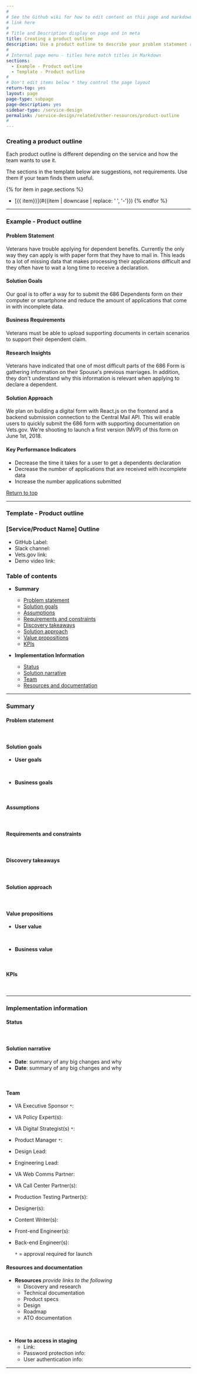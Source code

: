 ```yaml
---
#
# See the Github wiki for how to edit content on this page and markdown styles you can use:
# link here
#
# Title and Description display on page and in meta
title: Creating a product outline
description: Use a product outline to describe your problem statement and hypotheses and keep track of how your service evolves after the discovery phase.
#
# Internal page menu - titles here match titles in Markdown
sections:
  - Example - Product outline
  - Template - Product outline
#
# Don't edit items below * they control the page layout
return-top: yes
layout: page
page-type: subpage
page-description: yes
sidebar-type: /service-design
permalink: /service-design/related/other-resources/product-outline
#
---
```


### Creating a product outline

Each product outline is different depending on the service and how the team wants to use it.

The sections in the template below are suggestions, not requirements. Use them if your team finds them useful.

{% for item in page.sections %}
* [{{ item}}](#{{item | downcase | replace: ' ', '-'}})
{% endfor %}

<hr>

### Example - Product outline

#### Problem Statement
 Veterans have trouble applying for dependent benefits. Currently the only way they can apply is with paper form that they have to mail in. This leads to a lot of missing data that makes processing their applications difficult and they often have to wait a long time to receive a declaration.

#### Solution Goals
Our goal is to offer a way for to submit the 686 Dependents form on their computer or smartphone and reduce the amount of applications that come in with incomplete data.

#### Business Requirements
Veterans must be able to upload supporting documents in certain scenarios to support their dependent claim.

#### Research Insights
Veterans have indicated that one of most difficult parts of the 686 Form is gathering information on their Spouse's previous marriages. In addition, they don't understand why this information is relevant when applying to declare a dependent.

#### Solution Approach
We plan on building a digital form with React.js on the frontend and a backend submission connection to the Central Mail API. This will enable users to quickly submit the 686 form with supporting documentation on Vets.gov. We're shooting to launch a first version (MVP) of this form on June 1st, 2018.

#### Key Performance Indicators
- Decrease the time it takes for a user to get a dependents declaration
- Decrease the number of applications that are received with incomplete data
- Increase the number applications submitted

<a href="#">Return to top</a>

<hr>


### Template - Product outline


### [Service/Product Name] Outline
* GitHub Label:
* Slack channel:
* Vets.gov link:
* Demo video link:

### Table of contents

* **Summary**
  * [Problem statement](#user-problem-statement)
  * [Solution goals](#solution-goals)
  * [Assumptions](#assumptions)
  * [Requirements and constraints](#requirements-and-constraints)
  * [Discovery takeaways](#discovery-takeaways)
  * [Solution approach](#solution-approach)
  * [Value propositions](#value-propositions)
  * [KPIs](#kpis)

* **Implementation Information**
  * [Status](#status)
  * [Solution narrative](#solution-narrative)
  * [Team](#team)
  * [Resources and documentation](#resources-and-documentation)

<hr>

### Summary

#### Problem statement
<br/>

#### Solution goals

* **User goals**
<br/>

* **Business goals**
<br/>

#### Assumptions
<br/>

#### Requirements and constraints
<br/>

#### Discovery takeaways
<br/>

#### Solution approach
<br/>

#### Value propositions

* **User value**
<br/>

* **Business value**
<br/>

#### KPIs
<br/>

<hr>

### Implementation information

#### Status
<br/>

#### Solution narrative
* **Date**: summary of any big changes and why
* **Date**: summary of any big changes and why
<br/>

#### Team

* VA Executive Sponsor `*`:
* VA Policy Expert(s):
* VA Digital Strategist(s) `*`:
* Product Manager `*`:
* Design Lead:
* Engineering Lead:
* VA Web Comms Partner:
* VA Call Center Partner(s):
* Production Testing Partner(s):
* Designer(s):
* Content Writer(s):
* Front-end Engineer(s):
* Back-end Engineer(s):

  `*` = approval required for launch
  <br/>

#### Resources and documentation

* **Resources**
*provide links to the following*
  * Discovery and research
  * Technical documentation
  * Product specs
  * Design
  * Roadmap
  * ATO documentation
<br/>

* **How to access in staging**
  * Link:
  * Password protection info:
  * User authentication info:

<hr>
